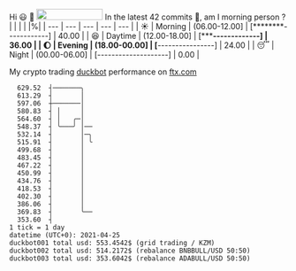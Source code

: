Hi :smiley: :wave: <img src="https://jojoee.jojoee.com/api/utcnow" width="120" height="20">
In the latest 42 commits :bug:, am I morning person ? 
| | | | |%|
| --- | --- | --- | --- | --- |
| :sunny: | Morning | (06.00-12.00] | [********------------] | 40.00 |
| :satisfied: | Daytime | (12.00-18.00] | [*******-------------] | 36.00 |
| :moon: | Evening | (18.00-00.00] | [****----------------] | 24.00 |
| :sleeping: | Night | (00.00-06.00] | [--------------------] | 0.00 |

My crypto trading [duckbot](https://github.com/jojoee/duckbot) performance on [ftx.com](https://ftx.com/#a=13144711)
```
  629.52  ┤───────╮
  613.29  ┤       │
  597.06  ┼───────│
  580.83  ┤ │     │
  564.60  ┤ │   ╭─│
  548.37  ┤ ╰───╯ │──
  532.14  ┤       │─╮
  515.91  ┤       │ ╰
  499.68  ┤       │
  483.45  ┤       │
  467.22  ┤       │
  450.99  ┤       │
  434.76  ┤       │
  418.53  ┤       │
  402.30  ┤       │
  386.06  ┤       │
  369.83  ┤       ╰──
  353.60  ┤
1 tick = 1 day
datetime (UTC+0): 2021-04-25
duckbot001 total usd: 553.4542$ (grid trading / KZM)
duckbot002 total usd: 514.2172$ (rebalance BNBBULL/USD 50:50)
duckbot003 total usd: 353.6042$ (rebalance ADABULL/USD 50:50)
```

